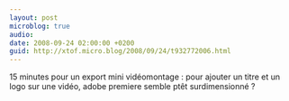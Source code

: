 ```yaml
---
layout: post
microblog: true
audio: 
date: 2008-09-24 02:00:00 +0200
guid: http://xtof.micro.blog/2008/09/24/t932772006.html
---
```

15 minutes pour un export mini vidéomontage : pour ajouter un titre et un logo sur une vidéo, adobe premiere semble ptêt surdimensionné ?

